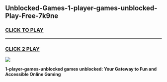 
## Unblocked-Games-1-player-games-unblocked-Play-Free-7k9ne
<h3>
<a href="https://premium76.site?title=1-player-games-unblocked&ref=12A">CLICK TO PLAY</a></h3>
<hr>

<h3>
<a href="https://premium76.site?title=1-player-games-unblocked&ref=12A">CLICK 2 PLAY</a>
  
</h3>

<a href="https://premium76.site?title=1-player-games-unblocked&ref=12A"><img src="https://clearcache.store/games.png"></a>


**1-player-games-unblocked games unblocked: Your Gateway to Fun and Accessible Online Gaming**
